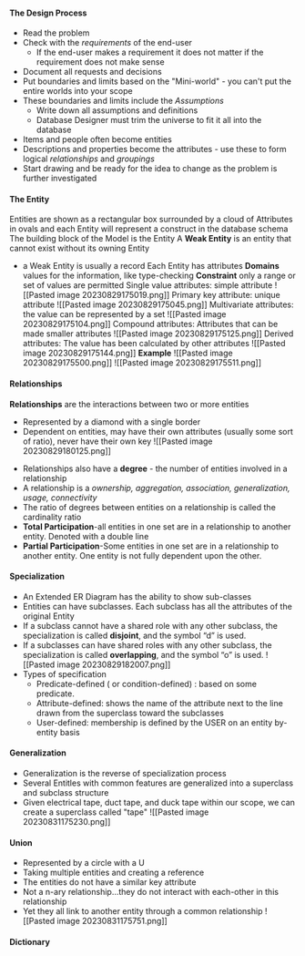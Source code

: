 #### The Design Process
* Read the problem
* Check with the *requirements* of the end-user
	* If the end-user makes a requirement it does not matter if the requirement does not make sense
* Document all requests and decisions
* Put boundaries and limits based on the "Mini-world" - you can't put the entire worlds into your scope
* These boundaries and limits include the *Assumptions*
	* Write down all assumptions and definitions
	* Database Designer must trim the universe to fit it all into the database
* Items and people often become entities
* Descriptions and properties become the attributes - use these to form logical *relationships* and *groupings*
* Start drawing and be ready for the idea to change as the problem is further investigated
#### The Entity
Entities are shown as a rectangular box surrounded by a cloud of
Attributes in ovals and each Entity will represent a construct in the database schema
The building block of the Model is the Entity
A **Weak Entity** is an entity that cannot exist without its owning Entity
- a Weak Entity is usually a record
Each Entity has attributes
**Domains** values for the information, like type-checking
**Constraint** only a range or set of values are permitted
Single value attributes: simple attribute
![[Pasted image 20230829175019.png]]
Primary key attribute: unique attribute
![[Pasted image 20230829175045.png]]
Multivariate attributes: the value can be represented by a set
![[Pasted image 20230829175104.png]]
Compound attributes: Attributes that can be made smaller attributes
![[Pasted image 20230829175125.png]]
Derived attributes: The value has been calculated by other attributes
![[Pasted image 20230829175144.png]]
**Example**
![[Pasted image 20230829175500.png]]
![[Pasted image 20230829175511.png]]
#### Relationships
**Relationships** are the interactions between two or more entities
* Represented by a diamond with a single border
* Dependent on entities, may have their own attributes (usually some sort of ratio), never have their own key
![[Pasted image 20230829180125.png]]
- Relationships also have a **degree** - the number of entities involved in a relationship
- A relationship is a *ownership, aggregation, association, generalization, usage, connectivity*
- The ratio of degrees between entities on a relationship is called the cardinality ratio
- **Total Participation**-all entities in one set are in a relationship to another entity. Denoted with a double line
- **Partial Participation**-Some entities in one set are in a relationship to another entity. One entity is not fully dependent upon the other.
#### Specialization
- An Extended ER Diagram has the ability to show sub-classes
- Entities can have subclasses. Each subclass has all the attributes of the original Entity
- If a subclass cannot have a shared role with any other subclass, the specialization is called **disjoint**, and the symbol “d” is used.
- If a subclasses can have shared roles with any other subclass, the specialization is called **overlapping**, and the symbol “o” is used.
![[Pasted image 20230829182007.png]]
- Types of specification
	- Predicate-defined ( or condition-defined) : based on some predicate.
	- Attribute-defined: shows the name of the attribute next to the line drawn from the superclass toward the subclasses
	- User-defined: membership is defined by the USER on an entity by-entity basis
#### Generalization
* Generalization is the reverse of specialization process
* Several Entitles with common features are generalized into a superclass and subclass structure
* Given electrical tape, duct tape, and duck tape within our scope, we can create a superclass called "tape"
![[Pasted image 20230831175230.png]]
#### Union
* Represented by a circle with a U
* Taking multiple entities and creating a reference
* The entities do not have a similar key attribute
* Not a n-ary relationship...they do not interact with each-other in this relationship
* Yet they all link to another entity through a common relationship
![[Pasted image 20230831175751.png]]
#### Dictionary
